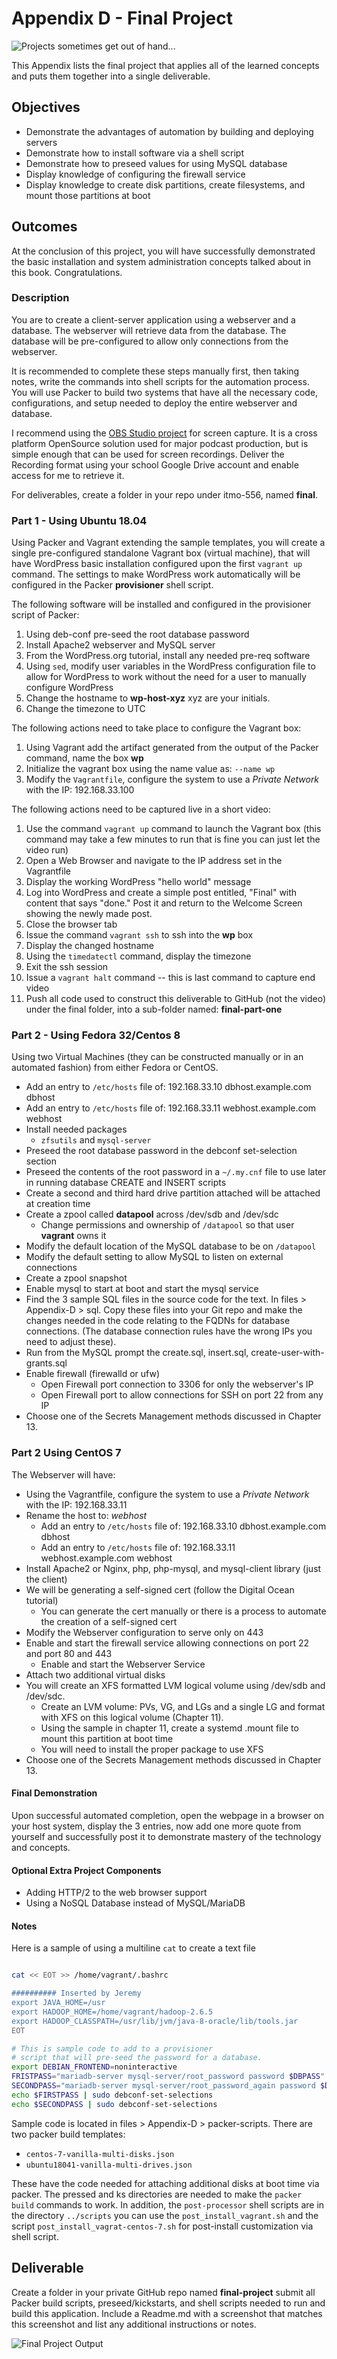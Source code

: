 # Appendix D - Final Project

![*Projects sometimes get out of hand...*](images/Chapter-Header/Appendix-D/cautionary.png "Project gets out of hand")

This Appendix lists the final project that applies all of the learned concepts and puts them together into a single deliverable.

## Objectives

* Demonstrate the advantages of automation by building and deploying servers
* Demonstrate how to install software via a shell script
* Demonstrate how to preseed values for using MySQL database
* Display knowledge of configuring the firewall service
* Display knowledge to create disk partitions, create filesystems, and mount those partitions at boot

## Outcomes

At the conclusion of this project, you will have successfully demonstrated the basic installation and system administration concepts talked about in this book.  Congratulations.

### Description

You are to create a client-server application using a webserver and a database.   The webserver will retrieve data from the database.  The database will be pre-configured to allow only connections from the webserver.

It is recommended to complete these steps manually first, then taking notes, write the commands into shell scripts for the automation process. You will use Packer to build two systems that have all the necessary code, configurations, and setup needed to deploy the entire webserver and database.

I recommend using the [OBS Studio project](https://obsproject.com/ "OBS Studio Project") for screen capture.  It is a cross platform OpenSource solution used for major podcast production, but is simple enough that can be used for screen recordings.  Deliver the Recording format using your school Google Drive account and enable access for me to retrieve it.

For deliverables, create a folder in your repo under itmo-556, named **final**.

### Part 1 - Using Ubuntu 18.04

Using Packer and Vagrant extending the sample templates, you will create a single pre-configured standalone Vagrant box (virtual machine), that will have WordPress basic installation configured upon the first `vagrant up` command.  The settings to make WordPress work automatically will be configured in the Packer **provisioner** shell script.

The following software will be installed and configured in the provisioner script of Packer:

1) Using deb-conf pre-seed the root database password
1) Install Apache2 webserver and MySQL server
1) From the WordPress.org tutorial, install any needed pre-req software
1) Using `sed`, modify user variables in the WordPress configuration file to allow for WordPress to work without the need for a user to manually configure WordPress
1) Change the hostname to **wp-host-xyz** xyz are your initials.
1) Change the timezone to UTC

The following actions need to take place to configure the Vagrant box:

1) Using Vagrant add the artifact generated from the output of the Packer command, name the box **wp**
1) Initialize the vagrant box using the name value as: `--name wp`
1) Modify the `Vagrantfile`, configure the system to use a *Private Network* with the IP: 192.168.33.100

The following actions need to be captured live in a short video:

1) Use the command `vagrant up` command to launch the Vagrant box (this command may take a few minutes to run that is fine you can just let the video run)
1) Open a Web Browser and navigate to the IP address set in the Vagrantfile
1) Display the working WordPress "hello world" message
1) Log into WordPress and create a simple post entitled, "Final" with content that says "done." Post it and return to the Welcome Screen showing the newly made post.
1) Close the browser tab
1) Issue the command `vagrant ssh` to ssh into the **wp** box
1) Display the changed hostname
1) Using the `timedatectl` command, display the timezone
1) Exit the ssh session
1) Issue a `vagrant halt` command -- this is last command to capture end video
1) Push all code used to construct this deliverable to GitHub (not the video) under the final folder, into a sub-folder named: **final-part-one**

### Part 2 - Using Fedora 32/Centos 8

Using two Virtual Machines (they can be constructed manually or in an automated fashion) from either Fedora or CentOS.  

  * Add an entry to `/etc/hosts` file of: 192.168.33.10   dbhost.example.com dbhost
  * Add an entry to `/etc/hosts` file of: 192.168.33.11   webhost.example.com webhost
* Install needed packages
  * `zfsutils` and `mysql-server`
* Preseed the root database password in the debconf set-selection section
* Preseed the contents of the root password in a ```~/.my.cnf``` file to use later in running database CREATE and INSERT scripts
* Create a second and third hard drive partition attached will be attached at creation time
* Create a zpool called **datapool** across /dev/sdb and /dev/sdc
  * Change permissions and ownership of `/datapool` so that user **vagrant** owns it
* Modify the default location of the MySQL database to be on ```/datapool```
* Modify the default setting to allow MySQL to listen on external connections
* Create a zpool snapshot
* Enable mysql to start at boot and start the mysql service
* Find the 3 sample SQL files in the source code for the text.  In files > Appendix-D > sql.  Copy these files into your Git repo and make the changes needed in the code relating to the FQDNs for database connections. (The database connection rules have the wrong IPs you need to adjust these).
* Run from the MySQL prompt the create.sql, insert.sql, create-user-with-grants.sql
* Enable firewall (firewalld or ufw)
  * Open Firewall port connection to 3306 for only the webserver's IP
  * Open Firewall port to allow connections for SSH on port 22 from any IP
* Choose one of the Secrets Management methods discussed in Chapter 13.

### Part 2 Using CentOS 7

The Webserver will have:

* Using the Vagrantfile, configure the system to use a *Private Network* with the IP: 192.168.33.11
* Rename the host to: *webhost*
  * Add an entry to `/etc/hosts` file of: 192.168.33.10   dbhost.example.com dbhost
  * Add an entry to `/etc/hosts` file of: 192.168.33.11   webhost.example.com webhost
* Install Apache2 or Nginx, php, php-mysql, and mysql-client library (just the client)
* We will be generating a self-signed cert (follow the Digital Ocean tutorial)
  * You can generate the cert manually or there is a process to automate the creation of a self-signed cert
* Modify the Webserver configuration to serve only on 443
* Enable and start the firewall service allowing connections on port 22 and port 80 and 443
  * Enable and start the Webserver Service
* Attach two additional virtual disks
* You will create an XFS formatted LVM logical volume using /dev/sdb and /dev/sdc.
  * Create an LVM volume: PVs, VG, and LGs and a single LG and format with XFS on this logical volume (Chapter 11).
  * Using the sample in chapter 11, create a systemd .mount file to mount this partition at boot time
  * You will need to install the proper package to use XFS
* Choose one of the Secrets Management methods discussed in Chapter 13.

#### Final Demonstration

Upon successful automated completion, open the webpage in a browser on your host system, display the 3 entries, now add one more quote from yourself and successfully post it to demonstrate mastery of the technology and concepts.

#### Optional Extra Project Components

* Adding HTTP/2 to the web browser support
* Using a NoSQL Database instead of MySQL/MariaDB

#### Notes

Here is a sample of using a multiline ```cat``` to create a text file

```bash

cat << EOT >> /home/vagrant/.bashrc

########## Inserted by Jeremy
export JAVA_HOME=/usr
export HADOOP_HOME=/home/vagrant/hadoop-2.6.5
export HADOOP_CLASSPATH=/usr/lib/jvm/java-8-oracle/lib/tools.jar
EOT
```

```bash
# This is sample code to add to a provisioner
# script that will pre-seed the password for a database.
export DEBIAN_FRONTEND=noninteractive
FRISTPASS="mariadb-server mysql-server/root_password password $DBPASS"
SECONDPASS="mariadb-server mysql-server/root_password_again password $DBPASS"
echo $FIRSTPASS | sudo debconf-set-selections
echo $SECONDPASS | sudo debconf-set-selections
```

Sample code is located in files > Appendix-D > packer-scripts. There are two packer build templates:

* ```centos-7-vanilla-multi-disks.json```
* ```ubuntu18041-vanilla-multi-drives.json```

These have the code needed for attaching additional disks at boot time via packer.  The pressed and ks directories are needed to make the ```packer build``` commands to work.  In addition, the ```post-processor``` shell scripts are in the directory ```../scripts``` you can use the ```post_install_vagrant.sh``` and the script ```post_install_vagrat-centos-7.sh``` for post-install customization via shell script.

## Deliverable

Create a folder in your private GitHub repo named **final-project** submit all Packer build scripts, preseed/kickstarts, and shell scripts needed to run and build this application.  Include a Readme.md with a screenshot that matches this screenshot and list any additional instructions or notes.

![*Final Project Output*](images/Appendix-D/output/final-results.png "Final Project Result")
